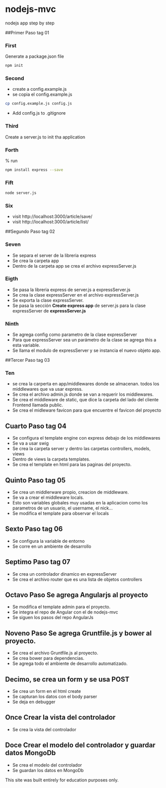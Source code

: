 nodejs-mvc
==========

nodejs app step by step

##Primer Paso tag 01

### First

Generate a package.json file

```bash
npm init
```

### Second

- create a config.example.js
- se copia el config.example.js
```bash
cp config.example.js config.js
```
- Add config.js to .gitignore


### Third

Create a server.js to init tha application

### Forth

% run

```bash
npm install express --save
```

### Fift
```bash
node server.js
```

### Six
- visit http://localhost:3000/article/save/
- visit http://localhost:3000/article/list/

##Segundo Paso tag 02

### Seven
- Se separa el server de la libreria express
- Se crea la carpeta app
- Dentro de la carpeta app se crea el archivo expressServer.js

### Eigth
- Se pasa la libreria express de server.js a expressServer.js
- Se crea la clase expressServer en el archivo expressServer.js
- Se exporta la clase expressServer.
- Se pasa la sección **Create express app** de server.js
	para la clase expressServer de **expressServer.js**

### Ninth
- Se agrega config como parametro de la clase expressServer
- Para que expressServer sea un parámetro de la clase se agrega this
	a esta variable.
- Se llama el modulo de expressServer y se instancia el nuevo objeto app.

##Tercer Paso tag 03

### Ten
- se crea la carperta en app/middlewares donde se almacenan.
	todos los middlewares que va usar express.
- Se crea el archivo admin.js donde se van a requerir los middlewares.
- Se crea el middleware de static, que dice la carpeta del lado del cliente
	Frontend llamada public.
- Se crea el midleware favicon para que encuentre el favicon del proyecto

## Cuarto Paso tag 04
- Se configura el template engine con express debajo de los middlewares
- Se va a usar swig
- Se crea la carpeta server y dentro las carpetas controllers, models, views
- Dentro de views la carpeta templates.
- Se crea el template en html para las paginas del proyecto.

## Quinto Paso tag 05
- Se crea un middlerware propio, creacion de middleware.
- Se va a crear el middleware locals.
- Esto son variables globales muy usadas en la aplicacion
	como los parametros de un usuario, el username, el nick...
- Se modifica el template para observar el locals

## Sexto Paso tag 06
- Se configura la variable de entorno
- Se corre en un ambiente de desarrollo

## Septimo Paso tag 07
- Se crea un controlador dinamico en expressServer
- Se crea el archivo router que es una lista de objetos controllers

## Octavo Paso Se agrega Angularjs al proyecto
- Se modifica el template admin para el proyecto.
- Se integra el repo de Angular con el de nodejs-mvc
- Se siguen los pasos del repo AngularJs

## Noveno Paso Se agrega Gruntfile.js y bower al proyecto.
- Se crea el archivo Gruntfile.js al proyecto.
- Se crea bower para dependencias.
- Se agrega todo el ambiente de desarrollo automatizado.

## Decimo, se crea un form y se usa POST
- Se crea un form en el html create
- Se capturan los datos con el body parser
- Se deja en debugger

## Once Crear la vista del controlador
- Se crea la vista del controlador

## Doce Crear el modelo del controlador y guardar datos MongoDb
- Se crea el modelo del controlador
- Se guardan los datos en MongoDb



This site was built entirely for education purposes only.

